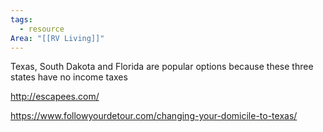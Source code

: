 ```yaml
---
tags:
  - resource
Area: "[[RV Living]]"
---
```


Texas, South Dakota and Florida are  popular options because these three states have no income taxes

http://escapees.com/

https://www.followyourdetour.com/changing-your-domicile-to-texas/